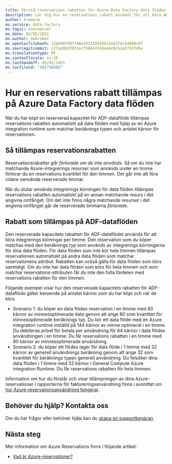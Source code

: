 ```yaml
---
title: Förstå reservations rabatten för Azure Data Factory data flöden | Microsoft Docs
description: Lär dig hur en reservations rabatt används för att köra ADF-dataflöden. Rabatten tillämpas på dessa data flöden per timme.
author: kromerm
ms.service: data-factory
ms.topic: conceptual
ms.date: 02/05/2021
ms.author: makromer
ms.openlocfilehash: 12b640fd97f48e293320593b33ab2fdc54980c0f
ms.sourcegitcommit: c27a20b278f2ac758447418ea4c8c61e27927d6a
ms.translationtype: MT
ms.contentlocale: sv-SE
ms.lasthandoff: 03/03/2021
ms.locfileid: "101716303"
---
```

# <a name="how-a-reservation-discount-is-applied-to-azure-data-factory-data-flows"></a>Hur en reservations rabatt tillämpas på Azure Data Factory data flöden

När du har köpt en reserverad kapacitet för ADF-dataflöde tillämpas reservations rabatten automatiskt på data flöden med hjälp av en Azure integration runtime som matchar beräknings typen och antalet kärnor för reservationen.

## <a name="how-reservation-discount-is-applied"></a>Så tillämpas reservationsrabatten

Reservationsrabatter *går förlorade om de inte används*. Så om du inte har matchande Azure-integrerings resurser som används under en timme förlorar du en reservations kvantitet för den timmen. Det går inte att föra vidare oanvända reserverade timmar.

När du slutar använda integrerings körningen för data flöden tillämpas reservations rabatten automatiskt på en annan matchande resurs i det angivna omfånget. Om det inte finns några matchande resurser i det angivna omfånget går de reserverade timmarna *förlorade*.

## <a name="discount-applied-to-adf-data-flows"></a>Rabatt som tillämpas på ADF-dataflöden

Den reserverade kapacitets rabatten för ADF-dataflödet används för att köra integrerings körningar per timme. Den reservation som du köper matchas med den beräknings typ som används av integrerings körningarna för dina data flöden. För data flöden som inte kör hela timmen tillämpas reservationen automatiskt på andra data flöden som matchar reservationens attribut. Rabatten kan också gälla för data flöden som körs samtidigt. Om du inte har data flöden som körs för hela timmen och som matchar reservations-attributen får du inte den fulla fördelen med reservations rabatten för den timmen.

Följande exempel visar hur den reserverade kapacitets rabatten för ADF-dataflöde gäller beroende på antalet kärnor som du har köpt och när de körs.

- Scenario 1: du köper en data flödes reservation i en timme med 80 kärnor av minnesoptimerade data genom att ange 80 som kvantitet för minnesoptimerade beräknings typ. Du kör ett data flöde med en Azure integration runtime inställd på 144 kärnor av minne optimerat i en timme. Du debiteras priset för betala per användning för 64 kärnor i data flödes användningen i en timme. Du får reservations rabatten i en timme med 80 kärnor av minnesoptimerade användning.
- Scenario 2: du köper ett flödes lager för data flöde i 1 timme med 32 kärnor av generell användnings beräkning genom att ange 32 som kvantitet för beräknings typen generell användning. Du felsöker dina data flöden i 1 timme med 32 kärnor i General Compute Azure integration Runtime. Du får reservations rabatten för hela timmen.

Information om hur du förstår och visar tillämpningen av dina Azure-reservationer i rapporterna för faktureringsanvändning finns i avsnittet om [hur Azure-reservationsanvändning fungerar](../cost-management-billing/reservations/understand-reserved-instance-usage-ea.md).

## <a name="need-help-contact-us"></a>Behöver du hjälp? Kontakta oss

Om du har frågor eller behöver hjälp kan du [skapa en supportbegäran](https://go.microsoft.com/fwlink/?linkid=2083458).

## <a name="next-steps"></a>Nästa steg

Mer information om Azure Reservations finns i följande artikel:

- [Vad är Azure-reservationer?](../cost-management-billing/reservations/save-compute-costs-reservations.md)
